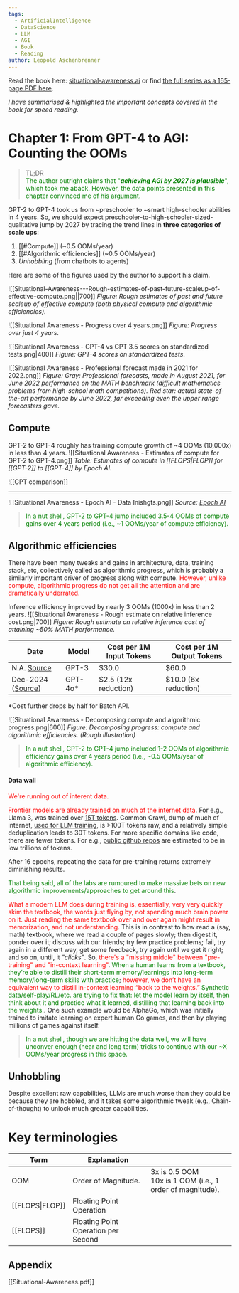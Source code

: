 ```yaml
---
tags:
  - ArtificialIntelligence
  - DataScience
  - LLM
  - AGI
  - Book
  - Reading
author: Leopold Aschenbrenner
---
```

Read the book here: [situational-awareness.ai](https://situational-awareness.ai/?ref=forourposterity.com) or find [the full series as a 165-page PDF here](https://situational-awareness.ai/wp-content/uploads/2024/06/situationalawareness.pdf?ref=forourposterity.com).

*I have summarised & highlighted the important concepts covered in the book for speed reading.*
# Chapter 1: From GPT-4 to AGI: Counting the OOMs

> TL;DR <br>
> <span style="color:green">The author outright claims that "<b><i>achieving AGI by 2027 is plausible</i></b>", which took me aback. However, the data points presented in this chapter convinced me of his argument.</span>

GPT-2 to GPT-4 took us from ~preschooler to ~smart high-schooler abilities in  4 years. So, we should expect preschooler-to-high-schooler-sized-qualitative jump by 2027 by tracing the trend lines in **three categories of scale ups**:
1. [[#Compute]] (~0.5 OOMs/year) 
2. [[#Algorithmic efficiencies]] (~0.5 OOMs/year)
3. *Unhobbling* (from chatbots to agents)

Here are some of the figures used by the author to support his claim.
 
![[Situational-Awareness---Rough-estimates-of-past-future-scaleup-of-effective-compute.png||700]]
*Figure: Rough estimates of past and future scaleup of effective compute (both physical compute and algorithmic efficiencies).*

![[Situational Awareness - Progress over 4 years.png]]
*Figure: Progress over just 4 years.*

![[Situational Awareness - GPT-4 vs GPT 3.5 scores on standardized tests.png|400]]
*Figure: GPT-4 scores on standardized tests*.

![[Situational Awareness - Professional forecast made in 2021 for 2022.png]]
*Figure: Gray: Professional forecasts, made in August 2021, for June 2022 performance on the MATH benchmark (difficult mathematics problems from high-school math competitions). Red star: actual state-of-the-art performance by June 2022, far exceeding even the upper range forecasters gave.*

## Compute
GPT-2 to GPT-4 roughly has training compute growth of ~4 OOMs (10,000x) in less than 4 years.
![[Situational Awareness - Estimates of compute for GPT-2 to GPT-4.png]]
*Table: Estimates of compute in [[FLOPS|FLOP]] for [[GPT-2]] to [[GPT-4]] by Epoch AI.*

![[GPT comparison]]

---
![[Situational Awareness - Epoch AI - Data Inishgts.png]]
*Source: [Epoch AI](https://epochai.org/data/epochdb/table)*

> <span style="color:green">In a nut shell, GPT-2 to GPT-4 jump included 3.5-4 OOMs of compute gains over 4 years period (i.e., ~1 OOMs/year of compute efficiency).</span>
## Algorithmic efficiencies
There have been many tweaks and gains in architecture, data, training stack, etc, collectively called as algorithmic progress, which is probably a similarly important driver of progress along with compute. <span style="color:red">However, unlike compute, algorithmic progress do not get all the attention and are dramatically underrated.</span>

Inference efficiency improved by nearly 3 OOMs (1000x) in less than 2 years.
![[Situational Awareness - Rough estimate on relative inference cost.png|700]]
*Figure: Rough estimate on relative inference cost of attaining ~50% MATH performance.*

| Date                                                                               | Model    | Cost per 1M Input Tokens | Cost per 1M Output Tokens |
| ---------------------------------------------------------------------------------- | -------- | ------------------------ | ------------------------- |
| N.A. [Source](https://the-decoder.com/openai-cuts-prices-for-gpt-3-by-two-thirds/) | GPT-3    | $30.0                    | $60.0                     |
| Dec-2024 ([Source](https://openai.com/api/pricing/))                               | GPT-4o\* | $2.5 (12x reduction)     | $10.0 (6x reduction)      |
\*Cost further drops by half for Batch API.

![[Situational Awareness - Decomposing compute and algorithmic progress.png|600]]
*Figure: Decomposing progress: compute and algorithmic efficiencies. (Rough illustration)*

> <span style="color:green">In a nut shell, GPT-2 to GPT-4 jump included 1-2 OOMs of algorithmic efficiency gains over 4 years period (i.e., ~0.5 OOMs/year of algorithmic efficiency).</span>

#### Data wall
<span style="color:red">We're running out of interent data.</span>

<span style="color:red">Frontier models are already trained on much of the internet data</span>. For e.g., Llama 3, was trained over [15T tokens](https://ai.meta.com/blog/meta-llama-3/). Common Crawl, dump of much of internet, [used for LLM training](https://foundation.mozilla.org/en/blog/Mozilla-Report-How-Common-Crawl-Data-Infrastructure-Shaped-the-Battle-Royale-over-Generative-AI/), is >100T tokens raw, and a relatively simple deduplication leads to 30T tokens.
For more specific domains like code, there are fewer tokens. For e.g., [public github repos](https://arxiv.org/pdf/2211.04325) are estimated to be in low trillions of tokens. 

After 16 epochs, repeating the data for pre-training returns extremely diminishing results.

<span style="color:green">That being said, all of the labs are rumoured to make massive bets on new algorithmic improvements/approaches to get around this</span>.

<span style="color:red">What a modern LLM does during training is, essentially, very very quickly skim the textbook, the words just flying by, not spending much brain power on it. Just reading the same textbook over and over again might result in memorization, and not understanding</span>. This is in contrast to how read a (say, math) textbook, where we read a couple of pages slowly; then digest it, ponder over it; discuss with our friends; try few practice problems; fail, try again in a different way, get some feedback, try again until we get it right; and so on, until, it <i>"clicks"</i>.  So, <span style="color:red">there's a "missing middle" between "pre-training" and "in-context learning"</span>. <span style="color:green">When a human learns from a textbook, they’re able to distill their short-term memory/learnings into long-term memory/long-term skills with practice</span>; <span style="color:red">however, we don’t have an equivalent way to distill in-context learning “back to the weights.”</span> <span style="color:green">Synthetic data/self-play/RL/etc. are trying to fix that: let the model learn by itself, then think about it and practice what it learned, distilling that learning back into the weights.</span>. One such example would be AlphaGo, which was initially trained to imitate learning on expert human Go games, and then by playing millions of games against itself.

> <span style="color:green">In a nut shell, though we are hitting the data well, we will have unconver enough (near and long term) tricks to continue with our ~X OOMs/year  progress in this space.</span>
## Unhobbling

Despite excellent raw capabilities, LLMs are much worse than they could be because they are hobbled, and it takes some algorithmic tweak (e.g., Chain-of-thought) to unlock much greater capabilities. 

# Key terminologies
| Term            | Explanation                         |                                                             |
| --------------- | ----------------------------------- | ----------------------------------------------------------- |
| OOM             | Order of Magnitude.<br>             | 3x is 0.5 OOM<br>10x is 1 OOM (i.e., 1 order of magnitude). |
| [[FLOPS\|FLOP]] | Floating Point Operation            |                                                             |
| [[FLOPS]]       | Floating Point Operation per Second |                                                             |
 
## Appendix
[[Situational-Awareness.pdf]]